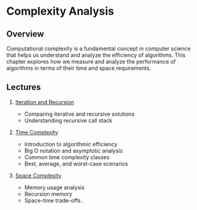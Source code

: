 # Complexity Analysis

## Overview

Computational complexity is a fundamental concept in computer science that helps us understand and analyze the efficiency of algorithms. This chapter explores how we measure and analyze the performance of algorithms in terms of their time and space requirements.


## Lectures

1. [Iteration and Recursion](iteration_and_recursion.md)
   - Comparing iterative and recursive solutions
   - Understanding recursive call stack


2. [Time Complexity](time_complexity.md)
   - Introduction to algorithmic efficiency
   - Big O notation and asymptotic analysis
   - Common time complexity classes
   - Best, average, and worst-case scenarios

3. [Space Complexity](space_complexity.md)
   - Memory usage analysis
   - Recursion  memory
   - Space-time trade-offs
 . 
